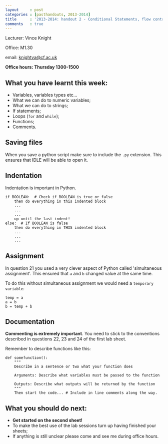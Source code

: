 ```yaml
---
layout     : post
categories : [pasthandouts, 2013-2014]
title      : '2013-2014: handout 2 - Conditional Statements, flow control and functions'
comments   : true
---
```


Lecturer: Vince Knight

Office: M1.30

email: knightva@cf.ac.uk

**Office hours: Thursday 1300-1500**

## What you have learnt this week:

- Variables, variables types etc...
- What we can do to numeric variables;
- What we can do to strings;
- If statements;
- Loops (`for` and `while`);
- Functions;
- Comments.

## Saving files

When you save a python script make sure to include the `.py` extension. This ensures that IDLE will be able to open it.

## Indentation

Indentation is important in Python.

    if BOOLEAN:  # Check if BOOLEAN is true or false
        then do everything in this indented block
        ...
        ...
        ...
        up until the last indent!
    else:  # If BOOLEAN is false
        then do everything in THIS indented block
        ...
        ...
        ...

## Assignment

In question 21 you used a very clever aspect of Python called 'simultaneous assignment'. This ensured that `a` and `b` changed value at the same time.

To do this without simultaneous assignment we would need a `temporary variable`:

    temp = a
    a = b
    b = temp + b

## Documentation

**Commenting is extremely important**. You need to stick to the conventions described in questions 22, 23 and 24 of the first lab sheet.

Remember to describe functions like this:

    def somefunction():
        """
        Describe in a sentence or two what your function does

        Arguments: Describe what variables must be passed to the function

        Outputs: Describe what outputs will be returned by the function
        """
        Then start the code... # Include in line comments along the way.

## What you should do next:

- **Get started on the second sheet!**
- To make the best use of the lab sessions turn up having finished your sheets;
- If anything is still unclear please come and see me during office hours.
